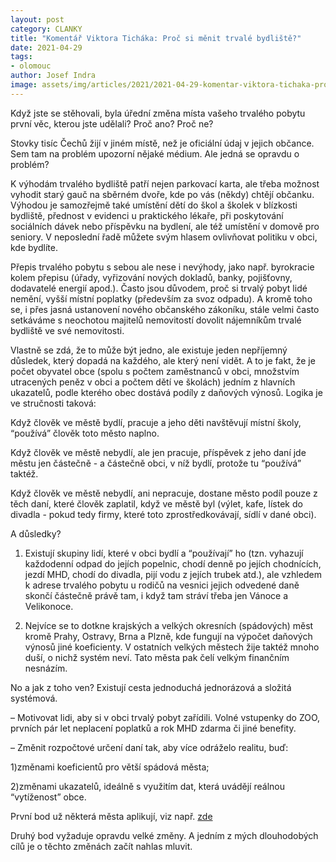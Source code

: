 ```yaml
---
layout: post
category: CLANKY
title: "Komentář Viktora Ticháka: Proč si měnit trvalé bydliště?"
date: 2021-04-29
tags: 
- olomouc
author: Josef Indra
image: assets/img/articles/2021/2021-04-29-komentar-viktora-tichaka-proc-si-menit-trvale-bydliste.jpg  #751x422 pixelu
---
```

Když jste se stěhovali, byla úřední změna místa vašeho trvalého pobytu první věc, kterou jste udělali? Proč ano? Proč ne?

Stovky tisíc Čechů žijí v jiném místě, než je oficiální údaj v jejich občance. Sem tam na problém upozorní nějaké médium. Ale jedná se opravdu o problém?

K výhodám trvalého bydliště patří nejen parkovací karta, ale třeba možnost vyhodit starý gauč na sběrném dvoře, kde po vás (někdy) chtějí občanku. Výhodou je samozřejmě také umístění dětí do škol a školek v blízkosti bydliště, přednost v evidenci u praktického lékaře, při poskytování sociálních dávek nebo příspěvku na bydlení, ale též umístění v domově pro seniory. V neposlední řadě můžete svým hlasem ovlivňovat politiku v obci, kde bydlíte.

Přepis trvalého pobytu s sebou ale nese i nevýhody, jako např. byrokracie kolem přepisu (úřady, vyřizování nových dokladů, banky, pojišťovny, dodavatelé energií apod.). Často jsou důvodem, proč si trvalý pobyt lidé nemění, vyšší místní poplatky (především za svoz odpadu). A kromě toho se, i přes jasná ustanovení nového občanského zákoníku, stále velmi často setkáváme s neochotou majitelů nemovitostí dovolit nájemníkům trvalé bydliště ve své nemovitosti.

Vlastně se zdá, že to může být jedno, ale existuje jeden nepříjemný důsledek, který dopadá na každého, ale který není vidět. A to je fakt, že je počet obyvatel obce (spolu s počtem zaměstnanců v obci, množstvím utracených peněz v obci a počtem dětí ve školách) jedním z hlavních ukazatelů, podle kterého obec dostává podíly z daňových výnosů. Logika je ve stručnosti taková:

Když člověk ve městě bydlí, pracuje a jeho děti navštěvují místní školy, “používá” člověk toto město naplno.

Když člověk ve městě nebydlí, ale jen pracuje, příspěvek z jeho daní jde městu jen částečně - a částečně obci, v níž bydlí, protože tu “používá” taktéž. 

Když člověk ve městě nebydlí, ani nepracuje, dostane město podíl pouze z těch daní, které člověk zaplatil, když ve městě byl (výlet, kafe, lístek do divadla - pokud tedy firmy, které toto zprostředkovávají, sídlí v dané obci).

A důsledky?

1) Existují skupiny lidí, které v obci bydlí a “používají” ho (tzn. vyhazují každodenní odpad do jejích popelnic, chodí denně po jejích chodnících, jezdí MHD, chodí do divadla, pijí vodu z jejích trubek atd.), ale vzhledem k adrese trvalého pobytu u rodičů na vesnici jejich odvedené daně skončí částečně právě tam, i když tam stráví třeba jen Vánoce a Velikonoce.

2) Nejvíce se to dotkne krajských a velkých okresních (spádových) měst kromě Prahy, Ostravy, Brna a Plzně, kde fungují na výpočet daňových výnosů jiné koeficienty. V ostatních velkých městech žije taktéž mnoho duší, o nichž systém neví. Tato města pak čelí velkým finančním nesnázím.

No a jak z toho ven? Existují cesta jednoduchá jednorázová a složitá systémová.

– Motivovat lidi, aby si v obci trvalý pobyt zařídili. Volné vstupenky do ZOO, prvních pár let neplacení poplatků a rok MHD zdarma či jiné benefity.

– Změnit rozpočtové určení daní tak, aby více odráželo realitu, buď:

1)změnami koeficientů pro větší spádová města;

2)změnami ukazatelů, ideálně s využitím dat, která uvádějí reálnou “vytíženost” obce. 

První bod už některá města aplikují, viz např. [zde](https://www.irozhlas.cz/zpravy-domov/trvaly-pobyt-velka-mesta-praha-brno_2102140905_onz)

Druhý bod vyžaduje opravdu velké změny. A jedním z mých dlouhodobých cílů je o těchto změnách začít nahlas mluvit.
